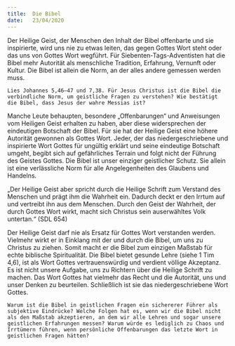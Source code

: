 ```yaml
---
title:  Die Bibel
date:   23/04/2020
---
```


Der Heilige Geist, der Menschen den Inhalt der Bibel offenbarte und sie inspirierte, wird uns nie zu etwas leiten, das gegen Gottes Wort steht oder das uns von Gottes Wort wegführt. Für Siebenten-Tags-Adventisten hat die Bibel mehr Autorität als menschliche Tradition, Erfahrung, Vernunft oder Kultur. Die Bibel ist allein die Norm, an der alles andere gemessen werden muss.

`Lies Johannes 5,46–47 und 7,38. Für Jesus Christus ist die Bibel die verbindliche Norm, um geistliche Fragen zu verstehen? Wie bestätigt die Bibel, dass Jesus der wahre Messias ist?`

Manche Leute behaupten, besondere „Offenbarungen“ und Anweisungen vom Heiligen Geist erhalten zu haben, aber diese widersprechen der eindeutigen Botschaft der Bibel. Für sie hat der Heilige Geist eine höhere Autorität gewonnen als Gottes Wort. Jeder, der das niedergeschriebene und inspirierte Wort Gottes für ungültig erklärt und seine eindeutige Botschaft umgeht, begibt sich auf gefährliches Terrain und folgt nicht der Führung des Geistes Gottes. Die Bibel ist unser einziger geistlicher Schutz. Sie allein ist eine verlässliche Norm für alle Angelegenheiten des Glaubens und Handelns.

„Der Heilige Geist aber spricht durch die Heilige Schrift zum Verstand des Menschen und prägt ihm die Wahrheit ein. Dadurch deckt er den Irrtum auf und vertreibt ihn aus dem Menschen. Durch den Geist der Wahrheit, der durch Gottes Wort wirkt, macht sich Christus sein auserwähltes Volk untertan.“ (SDL 654)

Der Heilige Geist darf nie als Ersatz für Gottes Wort verstanden werden. Vielmehr wirkt er in Einklang mit der und durch die Bibel, um uns zu Christus zu ziehen. Somit macht er die Bibel zum einzigen Maßstab für echte biblische Spiritualität. Die Bibel bietet gesunde Lehre (siehe 1 Tim 4,6), ist als Wort Gottes vertrauenswürdig und verdient völlige Akzeptanz. Es ist nicht unsere Aufgabe, uns zu Richtern über die Heilige Schrift zu machen. Das Wort Gottes hat vielmehr das Recht und die Autorität, uns und unser Denken zu beurteilen. Schließlich ist sie das niedergeschriebene Wort Gottes.

`Warum ist die Bibel in geistlichen Fragen ein sichererer Führer als subjektive Eindrücke? Welche Folgen hat es, wenn wir die Bibel nicht als den Maßstab akzeptieren, an dem wir alle Lehren und sogar unsere geistlichen Erfahrungen messen? Warum würde es lediglich zu Chaos und Irrtümern führen, wenn persönliche Offenbarungen das letzte Wort in geistlichen Fragen hätten?`